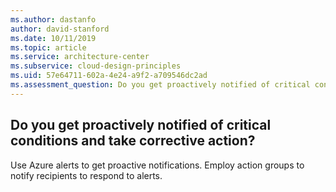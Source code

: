 ```yaml
---
ms.author: dastanfo
author: david-stanford
ms.date: 10/11/2019
ms.topic: article
ms.service: architecture-center
ms.subservice: cloud-design-principles
ms.uid: 57e64711-602a-4e24-a9f2-a709546dc2ad
ms.assessment_question: Do you get proactively notified of critical conditions and take corrective action?
---
```

## Do you get proactively notified of critical conditions and take corrective action?


Use Azure alerts to get proactive notifications. Employ action groups to notify recipients to respond to alerts.